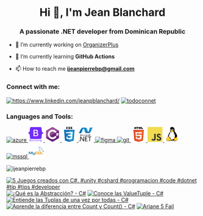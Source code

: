 <h1 align="center">Hi 👋, I'm Jean Blanchard</h1>
<h3 align="center">A passionate .NET developer from Dominican Republic</h3>

- 🔭 I’m currently working on [OrganizerPlus](https://github.com/ijeanpierrebp/OrganizerPlus)

- 🌱 I’m currently learning **GitHub Actions**

- 📫 How to reach me **ijeanpierrebp@gmail.com**

<h3 align="left">Connect with me:</h3>
<p align="left">
<a href="https://linkedin.com/in/https://www.linkedin.com/jeanpblanchard/" target="blank"><img align="center" src="https://raw.githubusercontent.com/rahuldkjain/github-profile-readme-generator/master/src/images/icons/Social/linked-in-alt.svg" alt="https://www.linkedin.com/jeanpblanchard/" height="30" width="40" /></a>
<a href="https://www.youtube.com/@TodoConNet" target="blank"><img align="center" src="https://raw.githubusercontent.com/rahuldkjain/github-profile-readme-generator/master/src/images/icons/Social/youtube.svg" alt="todoconnet" height="30" width="40" /></a>
</p>

<h3 align="left">Languages and Tools:</h3>
<p align="left"> <a href="https://azure.microsoft.com/en-in/" target="_blank" rel="noreferrer"> <img src="https://www.vectorlogo.zone/logos/microsoft_azure/microsoft_azure-icon.svg" alt="azure" width="40" height="40"/> </a> <a href="https://getbootstrap.com" target="_blank" rel="noreferrer"> <img src="https://raw.githubusercontent.com/devicons/devicon/master/icons/bootstrap/bootstrap-plain-wordmark.svg" alt="bootstrap" width="40" height="40"/> </a> <a href="https://www.w3schools.com/cs/" target="_blank" rel="noreferrer"> <img src="https://raw.githubusercontent.com/devicons/devicon/master/icons/csharp/csharp-original.svg" alt="csharp" width="40" height="40"/> </a> <a href="https://www.w3schools.com/css/" target="_blank" rel="noreferrer"> <img src="https://raw.githubusercontent.com/devicons/devicon/master/icons/css3/css3-original-wordmark.svg" alt="css3" width="40" height="40"/> </a> <a href="https://dotnet.microsoft.com/" target="_blank" rel="noreferrer"> <img src="https://raw.githubusercontent.com/devicons/devicon/master/icons/dot-net/dot-net-original-wordmark.svg" alt="dotnet" width="40" height="40"/> </a> <a href="https://www.figma.com/" target="_blank" rel="noreferrer"> <img src="https://www.vectorlogo.zone/logos/figma/figma-icon.svg" alt="figma" width="40" height="40"/> </a> <a href="https://git-scm.com/" target="_blank" rel="noreferrer"> <img src="https://www.vectorlogo.zone/logos/git-scm/git-scm-icon.svg" alt="git" width="40" height="40"/> </a> <a href="https://www.w3.org/html/" target="_blank" rel="noreferrer"> <img src="https://raw.githubusercontent.com/devicons/devicon/master/icons/html5/html5-original-wordmark.svg" alt="html5" width="40" height="40"/> </a> <a href="https://developer.mozilla.org/en-US/docs/Web/JavaScript" target="_blank" rel="noreferrer"> <img src="https://raw.githubusercontent.com/devicons/devicon/master/icons/javascript/javascript-original.svg" alt="javascript" width="40" height="40"/> </a> <a href="https://www.linux.org/" target="_blank" rel="noreferrer"> <img src="https://raw.githubusercontent.com/devicons/devicon/master/icons/linux/linux-original.svg" alt="linux" width="40" height="40"/> </a> <a href="https://www.microsoft.com/en-us/sql-server" target="_blank" rel="noreferrer"> <img src="https://www.svgrepo.com/show/303229/microsoft-sql-server-logo.svg" alt="mssql" width="40" height="40"/> </a> <a href="https://www.mysql.com/" target="_blank" rel="noreferrer"> <img src="https://raw.githubusercontent.com/devicons/devicon/master/icons/mysql/mysql-original-wordmark.svg" alt="mysql" width="40" height="40"/> </a> </p>

<p><img align="center" src="https://github-readme-stats.vercel.app/api/top-langs?username=ijeanpierrebp&show_icons=true&locale=en&layout=compact" alt="ijeanpierrebp" /></p>

<!-- BEGIN YOUTUBE-CARDS -->
[![5 Juegos creados con C#.       #unity #cshard #programacion #code #dotnet #tip #tips #developer](https://ytcards.demolab.com/?id=H8iXjj1MCx0&title=5+Juegos+creados+con+C%23.+++++++%23unity+%23cshard+%23programacion+%23code+%23dotnet+%23tip+%23tips+%23developer&lang=en&timestamp=1686659577&background_color=%230d1117&title_color=%23ffffff&stats_color=%23dedede&max_title_lines=1&width=250&border_radius=5 "5 Juegos creados con C#.       #unity #cshard #programacion #code #dotnet #tip #tips #developer")](https://www.youtube.com/watch?v=H8iXjj1MCx0)
[![¿Qué es la Abstracción? - C#](https://ytcards.demolab.com/?id=AMsRzZqSeHM&title=%C2%BFQu%C3%A9+es+la+Abstracci%C3%B3n%3F+-+C%23&lang=en&timestamp=1685498298&background_color=%230d1117&title_color=%23ffffff&stats_color=%23dedede&max_title_lines=1&width=250&border_radius=5 "¿Qué es la Abstracción? - C#")](https://www.youtube.com/watch?v=AMsRzZqSeHM)
[![Conoce las ValueTuple - C#](https://ytcards.demolab.com/?id=ACtlOmXHQxE&title=Conoce+las+ValueTuple+-+C%23&lang=en&timestamp=1682964694&background_color=%230d1117&title_color=%23ffffff&stats_color=%23dedede&max_title_lines=1&width=250&border_radius=5 "Conoce las ValueTuple - C#")](https://www.youtube.com/watch?v=ACtlOmXHQxE)
[![Entiende las Tuplas de una vez por todas - C#](https://ytcards.demolab.com/?id=iGAT11G5doo&title=Entiende+las+Tuplas+de+una+vez+por+todas+-+C%23&lang=en&timestamp=1682793693&background_color=%230d1117&title_color=%23ffffff&stats_color=%23dedede&max_title_lines=1&width=250&border_radius=5 "Entiende las Tuplas de una vez por todas - C#")](https://www.youtube.com/watch?v=iGAT11G5doo)
[![Aprende la diferencia entre Count y Count() - C#](https://ytcards.demolab.com/?id=glbDCMlJ5Nc&title=Aprende+la+diferencia+entre+Count+y+Count%28%29+-+C%23&lang=en&timestamp=1681936165&background_color=%230d1117&title_color=%23ffffff&stats_color=%23dedede&max_title_lines=1&width=250&border_radius=5 "Aprende la diferencia entre Count y Count() - C#")](https://www.youtube.com/watch?v=glbDCMlJ5Nc)
[![Ariane 5 Fail](https://ytcards.demolab.com/?id=u6yKY2L23-I&title=Ariane+5+Fail&lang=en&timestamp=1681841944&background_color=%230d1117&title_color=%23ffffff&stats_color=%23dedede&max_title_lines=1&width=250&border_radius=5 "Ariane 5 Fail")](https://www.youtube.com/watch?v=u6yKY2L23-I)
<!-- END YOUTUBE-CARDS -->